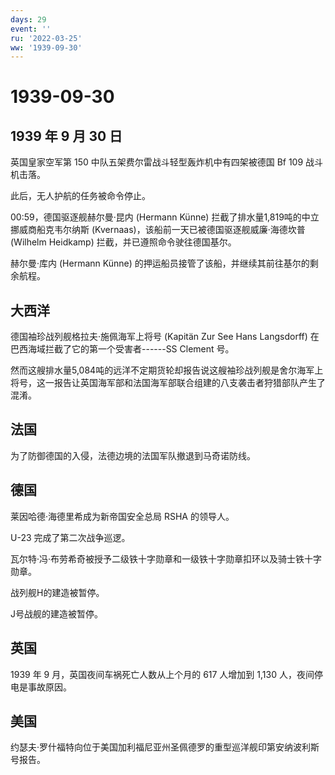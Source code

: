 ```yaml
---
days: 29
event: ''
ru: '2022-03-25'
ww: '1939-09-30'
---
```


# 1939-09-30

## 1939 年 9 月 30 日

英国皇家空军第 150 中队五架费尔雷战斗轻型轰炸机中有四架被德国 Bf 109
战斗机击落。

此后，无人护航的任务被命令停止。

00:59，德国驱逐舰赫尔曼·昆内 (Hermann Künne)
拦截了排水量1,819吨的中立挪威商船克韦尔纳斯
(Kvernaas)，该船前一天已被德国驱逐舰威廉·海德坎普 (Wilhelm Heidkamp)
拦截，并已遵照命令驶往德国基尔。

赫尔曼·库内 (Hermann Künne)
的押运船员接管了该船，并继续其前往基尔的剩余航程。

## 大西洋

德国袖珍战列舰格拉夫·施佩海军上将号 (Kapitän Zur See Hans Langsdorff)
在巴西海域拦截了它的第一个受害者------SS Clement 号。

然而这艘排水量5,084吨的远洋不定期货轮却报告说这艘袖珍战列舰是舍尔海军上将号，这一报告让英国海军部和法国海军部联合组建的八支袭击者狩猎部队产生了混淆。

## 法国

为了防御德国的入侵，法德边境的法国军队撤退到马奇诺防线。

## 德国

莱因哈德·海德里希成为新帝国安全总局 RSHA 的领导人。

U-23 完成了第二次战争巡逻。

瓦尔特·冯·布劳希奇被授予二级铁十字勋章和一级铁十字勋章扣环以及骑士铁十字勋章。

战列舰H的建造被暂停。

J号战舰的建造被暂停。

## 英国

1939 年 9 月，英国夜间车祸死亡人数从上个月的 617 人增加到 1,130
人，夜间停电是事故原因。

## 美国

约瑟夫·罗什福特向位于美国加利福尼亚州圣佩德罗的重型巡洋舰印第安纳波利斯号报告。